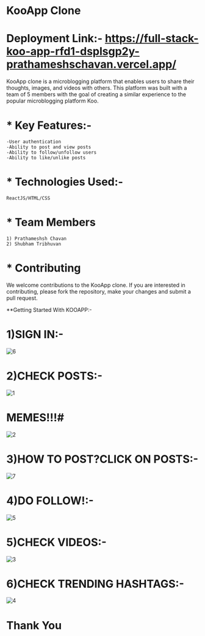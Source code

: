 # KooApp Clone #

# Deployment Link:-  https://full-stack-koo-app-rfd1-dsplsgp2y-prathameshschavan.vercel.app/ #

KooApp clone is a microblogging platform that enables users to share their thoughts, images, and videos with others. This platform was built with a team of 5 members with the goal of creating a similar experience to the popular microblogging platform Koo.

# *  Key Features:-
    -User authentication
    -Ability to post and view posts
    -Ability to follow/unfollow users
    -Ability to like/unlike posts

# * Technologies Used:-
    ReactJS/HTML/CSS
     
# * Team Members
    1) Prathameshsh Chavan
    2) Shubham Tribhuvan
    
# * Contributing

We welcome contributions to the KooApp clone. If you are interested in contributing, please fork the repository, make your changes and submit a pull request.

**Getting Started With KOOAPP:-

# 1)SIGN IN:-

![6](https://user-images.githubusercontent.com/106821254/218445046-09757202-543f-47c9-a000-5617b7eaaf4a.png)

# 2)CHECK POSTS:-

![1](https://user-images.githubusercontent.com/106821254/218446278-f3daa0f6-9b0b-4fce-b0bd-1cda7f863416.png)

# MEMES!!!#

![2](https://user-images.githubusercontent.com/106821254/218446299-487e80b8-aeeb-4d12-81df-3c4cb88a9fff.png)


# 3)HOW TO POST?CLICK ON POSTS:-

![7](https://user-images.githubusercontent.com/106821254/218445536-8d652287-532a-4191-ab17-8f8563c8e183.png)

# 4)DO FOLLOW!:-

![5](https://user-images.githubusercontent.com/106821254/218445723-f93d6da2-aa1d-4e4b-a16d-a6d4024fd106.png)

# 5)CHECK VIDEOS:-

![3](https://user-images.githubusercontent.com/106821254/218445816-1c89126a-ada5-4d1e-a1b0-fee93315b59d.png)

 # 6)CHECK TRENDING HASHTAGS:-

![4](https://user-images.githubusercontent.com/106821254/218445903-caf24bba-1c65-457b-857d-2918327671b2.png)




# Thank You #




    
